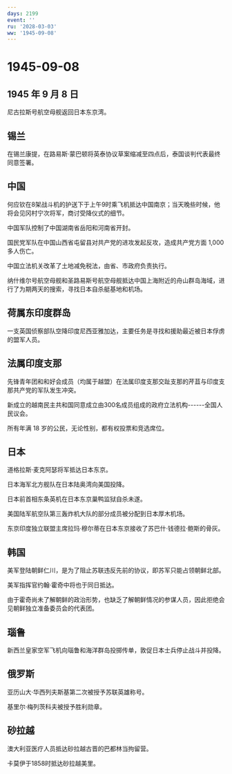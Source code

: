 ```yaml
---
days: 2199
event: ''
ru: '2028-03-03'
ww: '1945-09-08'
---
```


# 1945-09-08

## 1945 年 9 月 8 日

尼古拉斯号航空母舰返回日本东京湾。

## 锡兰

在锡兰康提，在路易斯·蒙巴顿将英泰协议草案缩减至四点后，泰国谈判代表最终同意签署。

## 中国

何应钦在8架战斗机的护送下于上午9时乘飞机抵达中国南京；当天晚些时候，他将会见冈村宁次将军，商讨受降仪式的细节。

中国军队控制了中国湖南省岳阳和河南省开封。

国民党军队在中国山西省屯留县对共产党的进攻发起反攻，造成共产党方面 1,000
多人伤亡。

中国立法机关改革了土地减免税法，由省、市政府负责执行。

纳什维尔号航空母舰和圣路易斯号航空母舰抵达中国上海附近的舟山群岛海域，进行了为期两天的搜索，寻找日本自杀艇基地和机场。

## 荷属东印度群岛

一支英国侦察部队空降印度尼西亚雅加达，主要任务是寻找和援助最近被日本俘虏的盟军人员。

## 法属印度支那

先锋青年团和和好会成员（均属于越盟）在法属印度支那交趾支那的芹苴与印度支那共产党的军队发生冲突。

新成立的越南民主共和国同意成立由300名成员组成的政府立法机构------全国人民议会。

所有年满 18 岁的公民，无论性别，都有权投票和竞选席位。

## 日本

道格拉斯·麦克阿瑟将军抵达日本东京。

日本海军北方舰队在日本陆奥湾向美国投降。

日本前首相东条英机在日本东京巢鸭监狱自杀未遂。

美国陆军航空队第三轰炸机大队的部分成员被分配到日本厚木机场。

东京印度独立联盟主席拉玛·穆尔蒂在日本东京接收了苏巴什·钱德拉·鲍斯的骨灰。

## 韩国

美军登陆朝鲜仁川，是为了阻止苏联违反先前的协议，即苏军只能占领朝鲜北部。

美军指挥官约翰·霍奇中将也于同日抵达。

由于霍奇尚未了解朝鲜的政治形势，也缺乏了解朝鲜情况的参谋人员，因此拒绝会见朝鲜独立准备委员会的代表团。

## 瑙鲁

新西兰皇家空军飞机向瑙鲁和海洋群岛投掷传单，敦促日本士兵停止战斗并投降。

## 俄罗斯

亚历山大·华西列夫斯基第二次被授予苏联英雄称号。

基里尔·梅列茨科夫被授予胜利勋章。

## 砂拉越

澳大利亚医疗人员抵达砂拉越古晋的巴都林当拘留营。

卡莫伊于1858时抵达砂拉越美里。